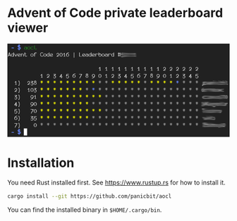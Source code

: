 # Advent of Code private leaderboard viewer

![aocl](/aocl.png)

# Installation

You need Rust installed first. See https://www.rustup.rs for how to install it.

```bash
cargo install --git https://github.com/panicbit/aocl
```

You can find the installed binary in `$HOME/.cargo/bin`.

